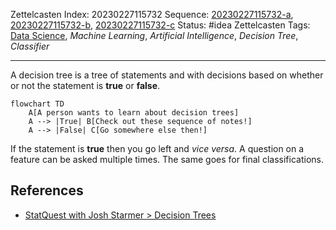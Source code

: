 Zettelcasten Index: 20230227115732
Sequence: [20230227115732-a](20230227115732-a.md), [20230227115732-b](20230227115732-b.md), [20230227115732-c](20230227115732-c.md)
Status: #idea
Zettelcasten Tags: [Data Science](../map-of-content/Data%20Science.md), *Machine Learning*, *Artificial Intelligence*, *Decision Tree*, *Classifier*

---

A decision tree is a tree of statements and with decisions based on whether or not the statement is **true** or **false**.

````mermaid
flowchart TD
    A[A person wants to learn about decision trees]
    A --> |True| B[Check out these sequence of notes!]
    A --> |False| C[Go somewhere else then!]
````

If the statement is **true** then you go left and *vice versa*. A question on a feature can be asked multiple times. The same goes for final classifications.

## References

* [StatQuest with Josh Starmer > Decision Trees](../references/StatQuest%20with%20Josh%20Starmer.md#decision-trees)

